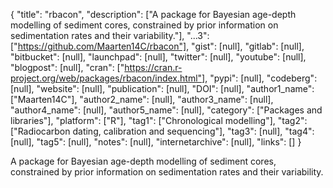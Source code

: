 {
  "title": "rbacon",
  "description": ["A package for Bayesian age-depth modelling of sediment cores, constrained by prior information on sedimentation rates and their variability."],
  "...3": ["https://github.com/Maarten14C/rbacon"],
  "gist": [null],
  "gitlab": [null],
  "bitbucket": [null],
  "launchpad": [null],
  "twitter": [null],
  "youtube": [null],
  "blogpost": [null],
  "cran": ["https://cran.r-project.org/web/packages/rbacon/index.html"],
  "pypi": [null],
  "codeberg": [null],
  "website": [null],
  "publication": [null],
  "DOI": [null],
  "author1_name": ["Maarten14C"],
  "author2_name": [null],
  "author3_name": [null],
  "author4_name": [null],
  "author5_name": [null],
  "category": ["Packages and libraries"],
  "platform": ["R"],
  "tag1": ["Chronological modelling"],
  "tag2": ["Radiocarbon dating, calibration and sequencing"],
  "tag3": [null],
  "tag4": [null],
  "tag5": [null],
  "notes": [null],
  "internetarchive": [null],
  "links": []
}

<!-- Generated by csv2md.R – do not edit by hand -->

A package for Bayesian age-depth modelling of sediment cores, constrained by prior information on sedimentation rates and their variability.